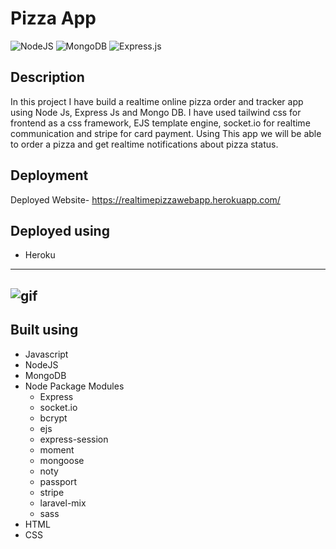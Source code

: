 # Pizza App

![NodeJS](https://img.shields.io/badge/node.js-6DA55F?style=for-the-badge&logo=node.js&logoColor=white)
![MongoDB](https://img.shields.io/badge/MongoDB-%234ea94b.svg?style=for-the-badge&logo=mongodb&logoColor=white)
![Express.js](https://img.shields.io/badge/express.js-%23404d59.svg?style=for-the-badge&logo=express&logoColor=%2361DAFB)

## Description
In this project I have build a realtime online pizza order and tracker app using Node Js, Express Js and Mongo DB.
I have used tailwind css for frontend as a css framework, EJS template engine, socket.io for realtime communication and stripe for card payment.
Using This app we will be able to order a pizza and get realtime notifications about pizza status. 

## Deployment
Deployed Website- https://realtimepizzawebapp.herokuapp.com/

## Deployed using
* Heroku
-----------------------------------------
![gif](https://user-images.githubusercontent.com/86367423/156769950-75d2f209-da92-4df7-b706-024f5f2254d8.gif)
------------------------------------

## Built using
* Javascript
* NodeJS
* MongoDB
* Node Package Modules
  * Express
  * socket.io
  * bcrypt
  * ejs
  * express-session
  * moment
  * mongoose
  * noty
  * passport
  * stripe
  * laravel-mix
  * sass
* HTML
* CSS
